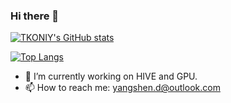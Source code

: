 ### Hi there 👋
[![TKONIY's GitHub stats](https://github-readme-stats.vercel.app/api?username=tkoniy&count_private=true&show_icons=true&layout=compact&custom_title=TKONIY's%20GitHub%20stats&)](https://github.com/TKONIY/github-readme-stats)

[![Top Langs](https://github-readme-stats.vercel.app/api/top-langs/?username=tkoniy&langs_count=6&count_private=true&layout=compact)](https://github.com/tkoniy/github-readme-stats)

- 🔭 I’m currently working on HIVE and GPU.
- 📫 How to reach me: yangshen.d@outlook.com

<!--
**TKONIY/TKONIY** is a ✨ _special_ ✨ repository because its `README.md` (this file) appears on your GitHub profile.

Here are some ideas to get you started:

- 🔭 I’m currently working on ...
- 🌱 I’m currently learning ...
- 👯 I’m looking to collaborate on ...
- 🤔 I’m looking for help with ...
- 💬 Ask me about ...
- 😄 Pronouns: ...
- ⚡ Fun fact: ...
-->
